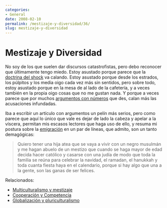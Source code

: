 ```yaml
---
categories:
- General
date: 2008-02-10
permalink: /mestizaje-y-diversidad/36/
slug: mestizaje-y-diversidad
---
```


# Mestizaje y Diversidad

No soy de los que suelen dar discursos catastrofistas, pero debo reconocer que últimamente tengo miedo. Estoy asustado porque parece que la [doctrina del shock](http://www.adn.es/cultura/20071003/NWS-1157-Alfonso-Cuaron-Klein-Naomi-doctrina.html) va calando. Estoy asustado porque desde los estrados, los púlpitos y los media oigo cada vez más sin sentidos, pero sobre todo, estoy asustado porque en la mesa de al lado de la cafetería, y a veces también en la propia oigo cosas que no me gustan nada. Y porque a veces parece que por muchos [argumentos con números](http://www.elpais.com/articulo/economia/inmigrantes/aportan/Seguridad/Social/cantidad/equivalente/superavit/elpporeco/20060929elpepieco_17/Tes/) que des, calan más las acusaciones infundadas.

Iba a escribir un artículo con argumentos un pelín más serios, pero como parece que aquí lo único que vale es dejar de lado la cabeza y apelar a la víscera, permitan mis escasos lectores que haga uso de ello, y resuma mi postura sobre la [emigración](http://www.labroma.org/blog/wp-trackback.php?p=1669) en un par de líneas, que admito, son un tanto demagógicas:

> Quiero tener una hija atea que se vaya a vivir con un negro musulmán y me hagan abuelo de un mestizo que cuando se haga mayor de edad decida hacer católico y casarse con una judía de modo que toda la familia se reúna para celebrar la navidad, el ramadan, el hanukkah y toda cuanta fiesta haya en el calendario, porque si hay algo que una a la gente, son las ganas de ser felices.

Relacionados:

- [Multiculturalismo y mestizaje](http://obazardenes.blogaliza.org/identidade-e-cultura-multiculturalismo-e-mestizaxe/trackback/)
- [Cooperación y Competencia](http://www.deugarte.com/globalizacion-e-imagen-de-marca)
- [Globalización y pluriculturalismo](http://www.deugarte.com/globalizacion-e-imagen-de-marca/trackback)